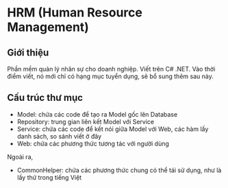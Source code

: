 # HRM (Human Resource Management)

## Giới thiệu

Phần mềm quản lý nhân sự cho doanh nghiệp. Viết trên C# .NET. Vào thời điểm viết, nó mới chỉ có hạng mục tuyển dụng, sẽ bổ sung thêm sau này.

## Cấu trúc thư mục

* Model: chứa các code để tạo ra Model gốc lên Database
* Repository: trung gian liên kết Model với Service
* Service: chứa các code để kết nói giữa Model với Web, các hàm lấy danh sách, so sánh viết ở đây
* Web: chứa các phương thức tương tác với người dùng

Ngoài ra,

* CommonHelper: chứa các phương thức chung có thể tái sử dụng, như là lấy thứ trong tiếng Việt

